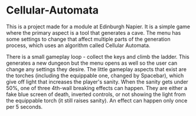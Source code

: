 # Cellular-Automata
This is a project made for a module at Edinburgh Napier. It is a simple game where the primary aspect is a tool that generates a cave. The menu has some settings to change that affect multiple parts of the generation process, which uses an algorithm called Cellular Automata.

There is a small gameplay loop - collect the keys and climb the ladder. This generates a new dungeon but the menu opens as well so the user can change any settings they desire. The little gameplay aspects that exist are the torches (including the equippable one, changed by Spacebar), which give off light that increases the player's sanity. When the sanity gets under 50%, one of three 4th-wall breaking effects can happen. They are either a fake blue screen of death, inverted controls, or not showing the light from the equippable torch (it still raises sanity). An effect can happen only once per 5 seconds.
